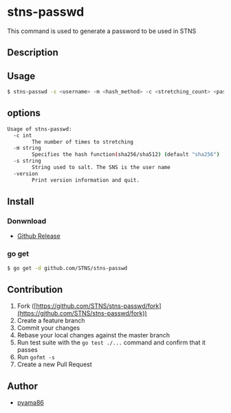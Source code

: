 # stns-passwd
This command is used to generate a password to be used in STNS

## Description

## Usage
```bash
$ stns-passwd -s <username> -m <hash_method> -c <stretching_count> <password_strings>
```

## options
```bash
Usage of stns-passwd:
  -c int
        The number of times to stretching
  -m string
        Specifies the hash function(sha256/sha512) (default "sha256")
  -s string
        String used to salt. The SNS is the user name
  -version
        Print version information and quit.
```
## Install
### Donwnload
* [Github Release](https://github.com/STNS/stns-passwd/releases)

### go get
```bash
$ go get -d github.com/STNS/stns-passwd
```

## Contribution

1. Fork ([https://github.com/STNS/stns-passwd/fork](https://github.com/STNS/stns-passwd/fork))
1. Create a feature branch
1. Commit your changes
1. Rebase your local changes against the master branch
1. Run test suite with the `go test ./...` command and confirm that it passes
1. Run `gofmt -s`
1. Create a new Pull Request

## Author
* [pyama86](http://github.com/pyama86)
